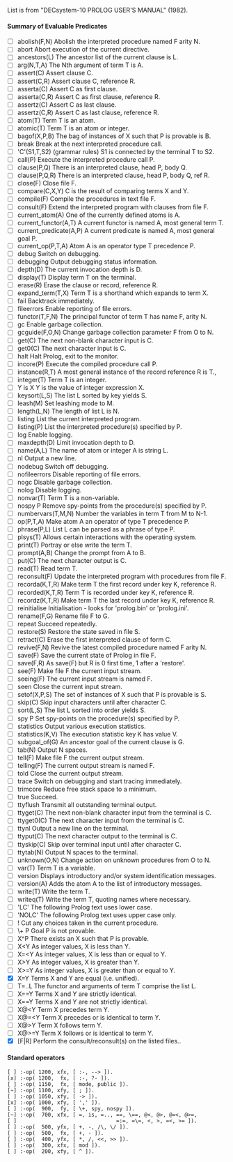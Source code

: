 List is from "DECsystem-10 PROLOG USER'S MANUAL" (1982).

#### Summary of Evaluable Predicates

- [ ] abolish(F,N)      Abolish the interpreted procedure named F arity N.
- [ ] abort             Abort execution of the current directive.
- [ ] ancestors(L)      The ancestor list of the current clause is L.
- [ ] arg(N,T,A)        The Nth argument of term T is A.
- [ ] assert(C)         Assert clause C.
- [ ] assert(C,R)       Assert clause C, reference R.
- [ ] asserta(C)        Assert C as first clause.
- [ ] asserta(C,R)      Assert C as first clause, reference R.
- [ ] assertz(C)        Assert C as last clause.
- [ ] assertz(C,R)      Assert C as last clause, reference R.
- [ ] atom(T)           Term T is an atom.
- [ ] atomic(T)         Term T is an atom or integer.
- [ ] bagof(X,P,B)      The bag of instances of X such that P is provable is B.
- [ ] break             Break at the next interpreted procedure call.
- [ ] 'C'(S1,T,S2)      (grammar rules) S1 is connected by the terminal T to S2.
- [ ] call(P)           Execute the interpreted procedure call P.
- [ ] clause(P,Q)       There is an interpreted clause, head P, body Q.
- [ ] clause(P,Q,R)     There is an interpreted clause, head P, body Q, ref R.
- [ ] close(F)          Close file F.
- [ ] compare(C,X,Y)    C is the result of comparing terms X and Y.
- [ ] compile(F)        Compile the procedures in text file F.
- [ ] consult(F)        Extend the interpreted program with clauses from file F.
- [ ] current_atom(A)   One of the currently defined atoms is A.
- [ ] current_functor(A,T) A current functor is named A, most general term T.
- [ ] current_predicate(A,P) A current predicate is named A, most general goal P.
- [ ] current_op(P,T,A) Atom A is an operator type T precedence P.
- [ ] debug             Switch on debugging.
- [ ] debugging         Output debugging status information.
- [ ] depth(D)          The current invocation depth is D.
- [ ] display(T)        Display term T on the terminal.
- [ ] erase(R)          Erase the clause or record, reference R.
- [ ] expand_term(T,X)  Term T is a shorthand which expands to term X.
- [ ] fail              Backtrack immediately.
- [ ] fileerrors        Enable reporting of file errors.
- [ ] functor(T,F,N)    The principal functor of term T has name F, arity N.
- [ ] gc                Enable garbage collection.
- [ ] gcguide(F,O,N)    Change garbage collection parameter F from O to N.
- [ ] get(C)            The next non-blank character input is C.
- [ ] get0(C)           The next character input is C.
- [ ] halt              Halt Prolog, exit to the monitor.
- [ ] incore(P)         Execute the compiled procedure call P.
- [ ] instance(R,T)     A most general instance of the record reference R is T.,
- [ ] integer(T)        Term T is an integer.
- [ ] Y is X            Y is the value of integer expression X.
- [ ] keysort(L,S)      The list L sorted by key yields S.
- [ ] leash(M)          Set leashing mode to M.
- [ ] length(L,N)       The length of list L is N.
- [ ] listing           List the current interpreted program.
- [ ] listing(P)        List the interpreted procedure(s) specified by P.
- [ ] log               Enable logging.
- [ ] maxdepth(D)       Limit invocation depth to D.
- [ ] name(A,L)         The name of atom or integer A is string L.
- [ ] nl                Output a new line.
- [ ] nodebug           Switch off debugging.
- [ ] nofileerrors      Disable reporting of file errors.
- [ ] nogc              Disable garbage collection.
- [ ] nolog             Disable logging.
- [ ] nonvar(T)         Term T is a non-variable.
- [ ] nospy P           Remove spy-points from the procedure(s) specified by P.
- [ ] numbervars(T,M,N) Number the variables in term T from M to N-1.
- [ ] op(P,T,A)         Make atom A an operator of type T precedence P.
- [ ] phrase(P,L)       List L can be parsed as a phrase of type P.
- [ ] plsys(T)          Allows certain interactions with the operating system.
- [ ] print(T)          Portray or else write the term T.
- [ ] prompt(A,B)       Change the prompt from A to B.
- [ ] put(C)            The next character output is C.
- [ ] read(T)           Read term T.
- [ ] reconsult(F)      Update the interpreted program with procedures from file F.
- [ ] recorda(K,T,R)    Make term T the first record under key K, reference R.
- [ ] recorded(K,T,R)   Term T is recorded under key K, reference R.
- [ ] recordz(K,T,R)    Make term T the last record under key K, reference R.
- [ ] reinitialise      Initialisation - looks for 'prolog.bin' or 'prolog.ini'.
- [ ] rename(F,G)       Rename file F to G.
- [ ] repeat            Succeed repeatedly.
- [ ] restore(S)        Restore the state saved in file S.
- [ ] retract(C)        Erase the first interpreted clause of form C.
- [ ] revive(F,N)       Revive the latest compiled procedure named F arity N.
- [ ] save(F)           Save the current state of Prolog in file F.
- [ ] save(F,R)         As save(F) but R is 0 first time, 1 after a 'restore'.
- [ ] see(F)            Make file F the current input stream.
- [ ] seeing(F)         The current input stream is named F.
- [ ] seen              Close the current input stream.
- [ ] setof(X,P,S)      The set of instances of X such that P is provable is S.
- [ ] skip(C)           Skip input characters until after character C.
- [ ] sort(L,S)         The list L sorted into order yields S.
- [ ] spy P             Set spy-points on the procedure(s) specified by P.
- [ ] statistics        Output various execution statistics.
- [ ] statistics(K,V)   The execution statistic key K has value V.
- [ ] subgoal_of(G)     An ancestor goal of the current clause is G.
- [ ] tab(N)            Output N spaces.
- [ ] tell(F)           Make file F the current output stream.
- [ ] telling(F)        The current output stream is named F.
- [ ] told              Close the current output stream.
- [ ] trace             Switch on debugging and start tracing immediately.
- [ ] trimcore          Reduce free stack space to a minimum.
- [ ] true              Succeed.
- [ ] ttyflush          Transmit all outstanding terminal output.
- [ ] ttyget(C)         The next non-blank character input from the terminal is C.
- [ ] ttyget0(C)        The next character input from the terminal is C.
- [ ] ttynl             Output a new line on the terminal.
- [ ] ttyput(C)         The next character output to the terminal is C.
- [ ] ttyskip(C)        Skip over terminal input until after character C.
- [ ] ttytab(N)         Output N spaces to the terminal.
- [ ] unknown(O,N)      Change action on unknown procedures from O to N.
- [ ] var(T)            Term T is a variable.
- [ ] version           Displays introductory and/or system identification messages.
- [ ] version(A)        Adds the atom A to the list of introductory messages.
- [ ] write(T)          Write the term T.
- [ ] writeq(T)         Write the term T, quoting names where necessary.
- [ ] 'LC'              The following Prolog text uses lower case.
- [ ] 'NOLC'            The following Prolog text uses upper case only.
- [ ] !                 Cut any choices taken in the current procedure.
- [ ] \\+ P              Goal P is not provable.
- [ ] X^P               There exists an X such that P is provable.
- [ ] X<Y               As integer values, X is less than Y.
- [ ] X=<Y              As integer values, X is less than or equal to Y.
- [ ] X>Y               As integer values, X is greater than Y.
- [ ] X>=Y              As integer values, X is greater than or equal to Y.
- [x] X=Y               Terms X and Y are equal (i.e. unified).
- [ ] T=..L             The functor and arguments of term T comprise the list L.
- [ ] X==Y              Terms X and Y are strictly identical.
- [ ] X\==Y             Terms X and Y are not strictly identical.
- [ ] X@<Y              Term X precedes term Y.
- [ ] X@=<Y             Term X precedes or is identical to term Y.
- [ ] X@>Y              Term X follows term Y.
- [ ] X@>=Y             Term X follows or is identical to term Y.
- [x] [F|R]             Perform the consult/reconsult(s) on the listed files..

#### Standard operators

```
[ ] :-op( 1200, xfx, [ :-, --> ]).
[x] :-op( 1200,  fx, [ :-, ?- ]).
[ ] :-op( 1150,  fx, [ mode, public ]).
[~] :-op( 1100, xfy, [ ; ]).
[ ] :-op( 1050, xfy, [ -> ]).
[x] :-op( 1000, xfy, [ ',' ]).
[ ] :-op(  900,  fy, [ \+, spy, nospy ]).
[~] :-op(  700, xfx, [ =, is, =.., ==, \==, @<, @>, @=<, @>=,
[ ]                                =:=, =\=, <, >, =<, >= ]).
[ ] :-op(  500, yfx, [ +, -, /\, \/ ]).
[ ] :-op(  500,  fx, [ +, - ]).
[ ] :-op(  400, yfx, [ *, /, <<, >> ]).
[ ] :-op(  300, xfx, [ mod ]).
[ ] :-op(  200, xfy, [ ^ ]).
```
